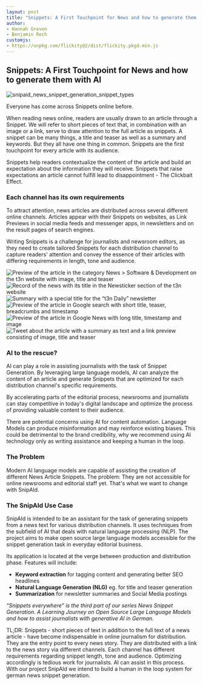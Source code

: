 ```yaml
---
layout: post
title: "Snippets: A First Touchpoint for News and how to generate them with AI"
author:
- Hannah Greven
- Benjamin Rech 
customjs:
- https://unpkg.com/flickity@2/dist/flickity.pkgd.min.js
---
```


<!-- CSS -->
<link rel="stylesheet" href="https://unpkg.com/flickity@2/dist/flickity.min.css"> 

## Snippets: A First Touchpoint for News and how to generate them with AI

![snipaid_news_snippet_generation_snippet_types](https://user-images.githubusercontent.com/36483428/224952599-a3d2f2d2-25a0-4581-99ae-1ea42e48ff29.jpg)

Everyone has come across Snippets online before.

When reading news online, readers are usually drawn to an article through a Snippet. We will refer to short pieces of text that, in combination with an image or a link, serve to draw attention to the full article as snippets. A snippet can be many things, a title and teaser as well as a summary and keywords. But they all have one thing in common. Snippets are the first touchpoint for every article with its audience.

Snippets help readers contextualize the content of the article and build an expectation about the information they will receive. Snippets that raise expectations an article cannot fulfill lead to disappointment - The Clickbait Effect.

### Each channel has its own requirements

To attract attention, news articles are distributed across several different online channels. Articles appear with their Snippets on websites, as Link Previews in social media feeds and messenger apps, in newsletters and on the result pages of search engines. 

Writing Snippets is a challenge for journalists and newsroom editors, as they need to create tailored Snippets for each distribution channel to capture readers' attention and convey the essence of their articles with differing requirements in length, tone and audience.

<!-- Flickity HTML init -->
<div class="main-carousel"
  data-flickity-options='{ "wrapAround": true, "cellAlign": "left", "contain": true }'>
  <div class="carousel-cell"><img src="https://user-images.githubusercontent.com/36483428/224949204-e2a0570a-f2cd-4f7c-a183-0a5980f91400.png" alt="Preview of the article in the category News > Software & Development on the t3n website with image, title and teaser"></div>
  <div class="carousel-cell"><img src="https://user-images.githubusercontent.com/36483428/224949210-9cc055f5-fe45-4a89-97c9-d14f26c52d7e.png" alt="Record of the news with its title in the Newsticker section of the t3n website"></div>
  <div class="carousel-cell"><img src="https://user-images.githubusercontent.com/36483428/224949213-a30d667b-4785-4095-8764-62a6b6378025.png" alt="Summary with a special title for the “t3n Daily” newsletter"></div>
  <div class="carousel-cell"><img src="https://user-images.githubusercontent.com/36483428/224949219-76288a14-808f-46d9-93e4-bfc9520b006a.png" alt="Preview of the article in Google search with short title, teaser, breadcrumbs and timestamp"></div>
  <div class="carousel-cell"><img src="https://user-images.githubusercontent.com/36483428/224949220-04ecba2f-f96b-4880-8971-02a4af235fff.png" alt="Preview of the article in Google News with long title, timestamp and image"></div>
  <div class="carousel-cell"><img src="https://user-images.githubusercontent.com/36483428/224949223-c513d5a1-0af4-47d6-9f45-f91c071e9ba4.png" alt="Tweet about the article with a summary as text and a link preview consisting of image, title and teaser"></div>
</div>



### AI to the rescue?

AI can play a role in assisting journalists with the task of Snippet Generation. By leveraging large language models, AI can analyze the content of an article and generate Snippets that are optimized for each distribution channel's specific requirements.

By accelerating parts of the editorial process, newsrooms and journalists can stay competitive in today's digital landscape and optimize the process of providing valuable content to their audience. 

There are potential concerns using AI for content automation. Language Models can produce misinformation and may reinforce existing biases. This could be detrimental to the brand credibility, why we recommend using AI technology only as writing assistance and keeping a human in the loop.

### The Problem

Modern AI language models are capable of assisting the creation of different News Article Snippets. The problem: They are not accessible for online newsrooms and editorial staff yet. That's what we want to change with SnipAId.

### The SnipAId Use Case

SnipAId is intended to be an assistant for the task of generating snippets from a news text for various distribution channels. It uses techniques from the subfield of AI that deals with natural language processing (NLP). The project aims to make open source large language models accessible for the snippet generation task in everyday editorial business.

Its application is located at the verge between production and distribution phase. Features will include:

- **Keyword extraction** for tagging content and generating better SEO headlines  
- **Natural Language Generation (NLG)** eg. for title and teaser generation  
- **Summarization** for newsletter summaries and Social Media postings  

*“Snippets everywhere” is the third part of our series News Snippet Generation. A Learning Journey on Open Source Large Language Models and how to assist journalists with generative AI in German.*

TL;DR: Snippets - short pieces of text in addition to the full text of a news article - have become indispensable in online journalism for distribution. They are the entry point to every news story. They are distributed with a link to the news story via different channels. Each channel has different requirements regarding snippet length, tone and audience. Optimizing accordingly is tedious work for journalists. AI can assist in this process. With our project SnipAId we intend to build a human in the loop system for german news snippet generation.
